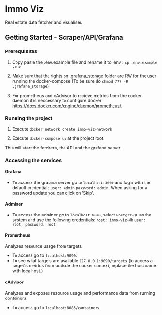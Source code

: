 # Immo Viz

Real estate data fetcher and visualiser.

## Getting Started - Scraper/API/Grafana

### Prerequisites

1. Copy paste the .env.example file and rename it to .env : `cp .env.example .env`

2. Make sure that the rights on .grafana_storage folder are RW for the user running the docker-compose (To be sure do `chmod 777 -R .grafana_storage`)

3. For prometheus and cAdvisor to recieve metrics from the docker daemon it is neccessary to configure docker <https://docs.docker.com/engine/daemon/prometheus/>.

### Running the project

1. Execute `docker network create immo-viz-network`

2. Execute `docker-compose up` at the project root.

This will start the fetchers, the API and the grafana server.

### Accessing the services

#### Grafana

- To access the grafana server go to `localhost:3000` and login with the default credentials `user: admin` `password: admin`. When asking for a password update you can click on 'Skip'.

#### Adminer

- To access the adminer go to `localhost:8080`, select `PostgreSQL` as the system and use the following credentials: `host: immo-viz-db` `user: root, password: root`

#### Prometheus

Analyzes resource usage from targets.

- To access go to `localhost:9090`.
- To see what targets are available `127.0.0.1:9090/targets` (to access a target's metrics from outisde the docker context, replace the host name with localhost.)

#### cAdvisor

Analyzes and exposes resource usage and performance data from running containers.

- To access go to `localhost:8083/containers`
